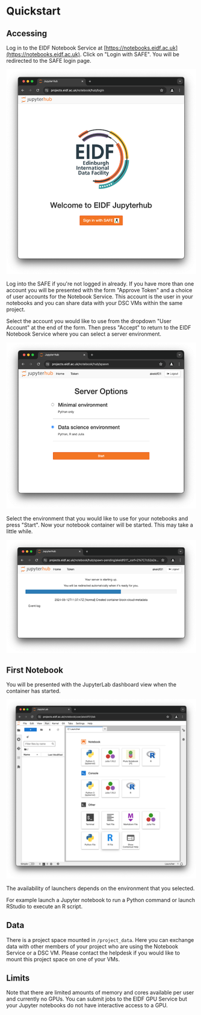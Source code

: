 # Quickstart

## Accessing

Log in to the EIDF Notebook Service at [https://notebooks.eidf.ac.uk](https://notebooks.eidf.ac.uk).
Click on "Login with SAFE". You will be redirected to the SAFE login page.

![JupyterHub Login Page](../../images/access/jupyterhub-login.png)

Log into the SAFE if you're not logged in already.
If you have more than one account you will be presented with the form "Approve Token" and a choice of user accounts for the Notebook Service.
This account is the user in your notebooks and you can share data with your DSC VMs within the same project.

Select the account you would like to use from the dropdown "User Account" at the end of the form. Then press "Accept" to return to the EIDF Notebook Service where you can select a server environment.

![JupyterHub Login Page](../../images/access/jupyterhub-select-server.png)

Select the environment that you would like to use for your notebooks and press "Start". Now your notebook container will be started. This may take a little while.

![JupyterHub Login Page](../../images/access/jupyterhub-startup.png)

## First Notebook

You will be presented with the JupyterLab dashboard view when the container has started.

![JupyterHub Login Page](../../images/access/jupyterhub-dashboard.png)

The availability of launchers depends on the environment that you selected.

For example launch a Jupyter notebook to run a Python command or launch RStudio to execute an R script.

## Data

There is a project space mounted in `/project_data`. Here you can exchange data with other members of your project who are using the Notebook Service or a DSC VM. Please contact the helpdesk if you would like to mount this project space on one of your VMs.

## Limits

Note that there are limited amounts of memory and cores available per user and currently no GPUs. You can submit jobs to the EIDF GPU Service but your Jupyter notebooks do not have interactive access to a GPU.
